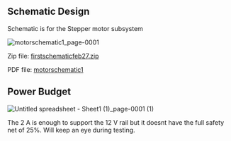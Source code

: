 ## Schematic Design
Schematic is for the Stepper motor subsystem 

![motorschematic1_page-0001](https://github.com/user-attachments/assets/34467786-34d1-4d06-9a48-890eb861097d)

Zip file: [firstschematicfeb27.zip](https://github.com/user-attachments/files/19020154/firstschematicfeb27.zip)

PDF file: [motorschematic1](https://github.com/user-attachments/assets/77e95345-69eb-439d-b6ea-bce9ee8f3d99)






## Power Budget



![Untitled spreadsheet - Sheet1 (1)_page-0001 (1)](https://github.com/user-attachments/assets/33cfeae8-e38f-417e-bd09-71f148c52443)

The 2 A is enough to support the 12 V rail but it doesnt have the full safety net of 25%. Will keep an eye during testing. 
